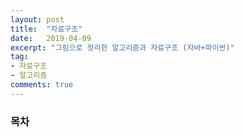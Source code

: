 ```yaml
---
layout: post
title:  "자료구조"
date:   2019-04-09
excerpt: "그림으로 정리한 알고리즘과 자료구조 (자바+파이썬)"
tag:
- 자료구조
- 알고리즘
comments: true
---
```


### 목차 

